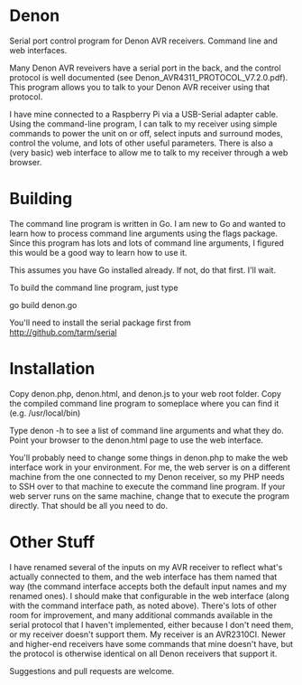 # Denon
Serial port control program for Denon AVR receivers.  Command line and web interfaces.

Many Denon AVR reveivers have a serial port in the back, and the control protocol is well documented
(see Denon_AVR4311_PROTOCOL_V7.2.0.pdf).  This program allows you to talk to your Denon AVR receiver using that protocol. 

I have mine connected to a Raspberry Pi via a USB-Serial adapter cable.  Using the command-line program, I can talk to my receiver using simple commands to power the unit on or off, select inputs and surround modes, control the volume, and lots of other useful parameters.  There is also a (very basic) web interface to allow me to talk to my receiver through a web browser.

# Building
The command line program is written in Go.  I am new to Go and wanted to learn how to process command line arguments using the flags package.  Since this program has lots and lots of command line arguments, I figured this would be a good way to learn how to use it.

This assumes you have Go installed already.  If not, do that first.  I'll wait.

To build the command line program, just type

go build denon.go

You'll need to install the serial package first from http://github.com/tarm/serial


# Installation
Copy denon.php, denon.html, and denon.js to your web root folder.
Copy the compiled command line program to someplace where you can find it (e.g. /usr/local/bin)

Type denon -h to see a list of command line arguments and what they do.
Point your browser to the denon.html page to use the web interface.

You'll probably need to change some things in denon.php to make the web interface work in your environment.  For me, the web server is on a different machine from the one connected to my Denon receiver, so my PHP needs to SSH over to that machine to execute the command line program.  If your web server runs on the same machine, change that to execute the program directly.  That should be all you need to do.

# Other Stuff
I have renamed several of the inputs on my AVR receiver to reflect what's actually connected to them, and the web interface has them named that way (the command interface accepts both the default input names and my renamed ones).  I should make that configurable in the web interface (along with the command interface path, as noted above).  There's lots of other room for improvement, and many additional commands available in the serial protocol that I haven't implemented, either because I don't need them, or my receiver doesn't support them.  My receiver is an AVR2310CI.  Newer and higher-end receivers have some commands that mine doesn't have, but the protocol is otherwise identical on all Denon receivers that support it.


Suggestions and pull requests are welcome.
